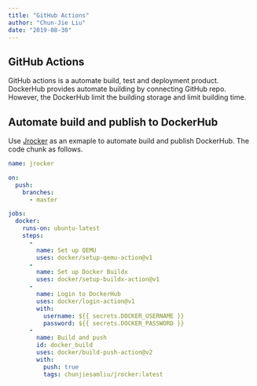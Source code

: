 ```yaml
---
title: "GitHub Actions"
author: "Chun-Jie Liu"
date: "2019-08-30"
---
```


## GitHub Actions

GitHub actions is a automate build, test and deployment product. DockerHub provides automate building by connecting GitHub repo. However, the DockerHub limit the building storage and limit building time.

## Automate build and publish to DockerHub

Use [Jrocker](https://github.com/chunjie-sam-liu/jrocker) as an exmaple to automate build and publish DockerHub. The code chunk as follows.

```YAML
name: jrocker

on:
  push:
    branches:
      - master

jobs:
  docker:
    runs-on: ubuntu-latest
    steps:
      -
        name: Set up QEMU
        uses: docker/setup-qemu-action@v1
      -
        name: Set up Docker Buildx
        uses: docker/setup-buildx-action@v1
      -
        name: Login to DockerHub
        uses: docker/login-action@v1
        with:
          username: ${{ secrets.DOCKER_USERNAME }}
          password: ${{ secrets.DOCKER_PASSWORD }}
      -
        name: Build and push
        id: docker_build
        uses: docker/build-push-action@v2
        with:
          push: true
          tags: chunjiesamliu/jrocker:latest
```
